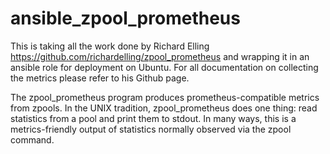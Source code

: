 # ansible_zpool_prometheus

This is taking all the work done by Richard Elling https://github.com/richardelling/zpool_prometheus and wrapping it in an ansible role for deployment on Ubuntu. For all documentation on collecting the metrics please refer to his Github page.

The zpool_prometheus program produces prometheus-compatible metrics from zpools. In the UNIX tradition, zpool_prometheus does one thing: read statistics from a pool and print them to stdout. In many ways, this is a metrics-friendly output of statistics normally observed via the zpool command.
